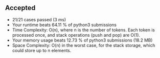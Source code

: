 Accepted
--------

-   21/21 cases passed (3 ms)
-   Your runtime beats 64.11 % of python3 submissions
-   Time Complexity: O(n), where n is the number of tokens. Each token is processed once, and stack operations (push and pop) are O(1).
-   Your memory usage beats 12.73 % of python3 submissions (18.2 MB)
-   Space Complexity: O(n) in the worst case, for the stack storage, which could store up to n elements.